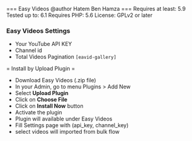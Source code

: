=== Easy Videos @author Hatem Ben Hamza ===
Requires at least: 5.9
Tested up to: 6.1
Requires PHP: 5.6
License: GPLv2 or later

### Easy Videos Settings
* Your YouTube API KEY
* Channel id
* Total Videos Pagination
`
[eavid-gallery]
`

= Install by Upload Plugin =
- Download Easy Videos (.zip file)
- In your Admin, go to menu Plugins > Add New
- Select **Upload Plugin**
- Click on **Choose File**
- Click on **Install Now** button
- Activate the plugin
- Plugin will available under Easy Videos
- Fill Settings page with (api_key, channel_key)
- select videos will imported from bulk flow
